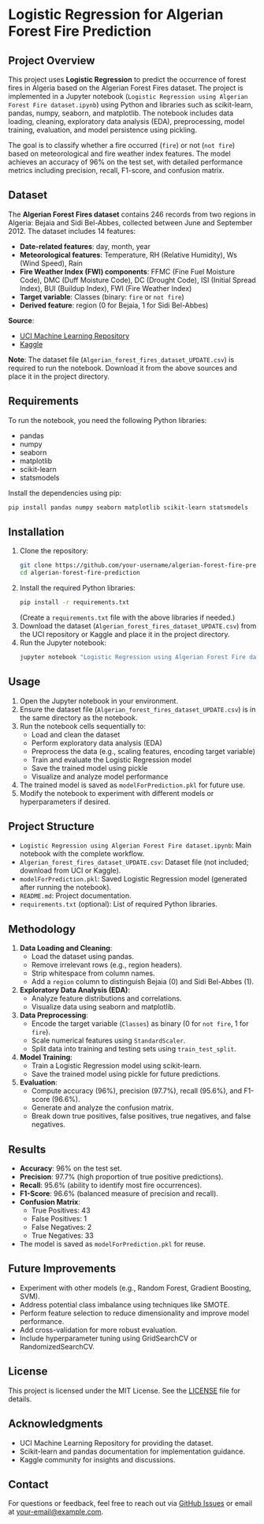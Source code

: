 # Logistic Regression for Algerian Forest Fire Prediction

## Project Overview
This project uses **Logistic Regression** to predict the occurrence of forest fires in Algeria based on the Algerian Forest Fires dataset. The project is implemented in a Jupyter notebook (`Logistic Regression using Algerian Forest Fire dataset.ipynb`) using Python and libraries such as scikit-learn, pandas, numpy, seaborn, and matplotlib. The notebook includes data loading, cleaning, exploratory data analysis (EDA), preprocessing, model training, evaluation, and model persistence using pickling.

The goal is to classify whether a fire occurred (`fire`) or not (`not fire`) based on meteorological and fire weather index features. The model achieves an accuracy of 96% on the test set, with detailed performance metrics including precision, recall, F1-score, and confusion matrix.

## Dataset
The **Algerian Forest Fires dataset** contains 246 records from two regions in Algeria: Bejaia and Sidi Bel-Abbes, collected between June and September 2012. The dataset includes 14 features:

- **Date-related features**: day, month, year
- **Meteorological features**: Temperature, RH (Relative Humidity), Ws (Wind Speed), Rain
- **Fire Weather Index (FWI) components**: FFMC (Fine Fuel Moisture Code), DMC (Duff Moisture Code), DC (Drought Code), ISI (Initial Spread Index), BUI (Buildup Index), FWI (Fire Weather Index)
- **Target variable**: Classes (binary: `fire` or `not fire`)
- **Derived feature**: region (0 for Bejaia, 1 for Sidi Bel-Abbes)

**Source**:
- [UCI Machine Learning Repository](https://archive.ics.uci.edu/ml/datasets/Algerian+Forest+Fires+Dataset++)
- [Kaggle](https://www.kaggle.com/datasets/abrambeyer/open-access-algerian-forest-fires-dataset-2012)

**Note**: The dataset file (`Algerian_forest_fires_dataset_UPDATE.csv`) is required to run the notebook. Download it from the above sources and place it in the project directory.

## Requirements
To run the notebook, you need the following Python libraries:
- pandas
- numpy
- seaborn
- matplotlib
- scikit-learn
- statsmodels

Install the dependencies using pip:
```bash
pip install pandas numpy seaborn matplotlib scikit-learn statsmodels
```

## Installation
1. Clone the repository:
   ```bash
   git clone https://github.com/your-username/algerian-forest-fire-prediction.git
   cd algerian-forest-fire-prediction
   ```
2. Install the required Python libraries:
   ```bash
   pip install -r requirements.txt
   ```
   (Create a `requirements.txt` file with the above libraries if needed.)
3. Download the dataset (`Algerian_forest_fires_dataset_UPDATE.csv`) from the UCI repository or Kaggle and place it in the project directory.
4. Run the Jupyter notebook:
   ```bash
   jupyter notebook "Logistic Regression using Algerian Forest Fire dataset.ipynb"
   ```

## Usage
1. Open the Jupyter notebook in your environment.
2. Ensure the dataset file (`Algerian_forest_fires_dataset_UPDATE.csv`) is in the same directory as the notebook.
3. Run the notebook cells sequentially to:
   - Load and clean the dataset
   - Perform exploratory data analysis (EDA)
   - Preprocess the data (e.g., scaling features, encoding target variable)
   - Train and evaluate the Logistic Regression model
   - Save the trained model using pickle
   - Visualize and analyze model performance
4. The trained model is saved as `modelForPrediction.pkl` for future use.
5. Modify the notebook to experiment with different models or hyperparameters if desired.

## Project Structure
- `Logistic Regression using Algerian Forest Fire dataset.ipynb`: Main notebook with the complete workflow.
- `Algerian_forest_fires_dataset_UPDATE.csv`: Dataset file (not included; download from UCI or Kaggle).
- `modelForPrediction.pkl`: Saved Logistic Regression model (generated after running the notebook).
- `README.md`: Project documentation.
- `requirements.txt` (optional): List of required Python libraries.

## Methodology
1. **Data Loading and Cleaning**:
   - Load the dataset using pandas.
   - Remove irrelevant rows (e.g., region headers).
   - Strip whitespace from column names.
   - Add a `region` column to distinguish Bejaia (0) and Sidi Bel-Abbes (1).
2. **Exploratory Data Analysis (EDA)**:
   - Analyze feature distributions and correlations.
   - Visualize data using seaborn and matplotlib.
3. **Data Preprocessing**:
   - Encode the target variable (`Classes`) as binary (0 for `not fire`, 1 for `fire`).
   - Scale numerical features using `StandardScaler`.
   - Split data into training and testing sets using `train_test_split`.
4. **Model Training**:
   - Train a Logistic Regression model using scikit-learn.
   - Save the trained model using pickle for future predictions.
5. **Evaluation**:
   - Compute accuracy (96%), precision (97.7%), recall (95.6%), and F1-score (96.6%).
   - Generate and analyze the confusion matrix.
   - Break down true positives, false positives, true negatives, and false negatives.

## Results
- **Accuracy**: 96% on the test set.
- **Precision**: 97.7% (high proportion of true positive predictions).
- **Recall**: 95.6% (ability to identify most fire occurrences).
- **F1-Score**: 96.6% (balanced measure of precision and recall).
- **Confusion Matrix**:
  - True Positives: 43
  - False Positives: 1
  - False Negatives: 2
  - True Negatives: 33
- The model is saved as `modelForPrediction.pkl` for reuse.

## Future Improvements
- Experiment with other models (e.g., Random Forest, Gradient Boosting, SVM).
- Address potential class imbalance using techniques like SMOTE.
- Perform feature selection to reduce dimensionality and improve model performance.
- Add cross-validation for more robust evaluation.
- Include hyperparameter tuning using GridSearchCV or RandomizedSearchCV.

## License
This project is licensed under the MIT License. See the [LICENSE](LICENSE) file for details.

## Acknowledgments
- UCI Machine Learning Repository for providing the dataset.
- Scikit-learn and pandas documentation for implementation guidance.
- Kaggle community for insights and discussions.

## Contact
For questions or feedback, feel free to reach out via [GitHub Issues](https://github.com/your-username/algerian-forest-fire-prediction/issues) or email at your-email@example.com.

